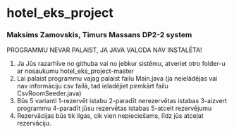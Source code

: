 # hotel_eks_project
### Maksims Zamovskis, Timurs Massans DP2-2 system
PROGRAMMU NEVAR PALAIST, JA JAVA VALODA NAV INSTALĒTA!
1. Ja Jūs razarhīve no githuba vai no jebkur sistēmu, atveriet otro folder-u ar nosaukumu hotel_eks_project-master
2. Lai palaist programmu vajag palaist failu Main.java (ja neielādējas vai nav informāciju csv failā, tad ieladējiet pirmkārt failu CsvRoomSeeder.java)
3. Būs 5 varianti 1-rezervēt istabu
                  2-paradīt nerezervētas istabas
                  3-aizvert programmu
                  4-paradīt jūsu rezervētas istabas
                  5-atcelt rezervējumu
4. Rezervācijas būs tik ilgas, cik vien nepieciešams, līdz jūs atceļat rezervāciju.
